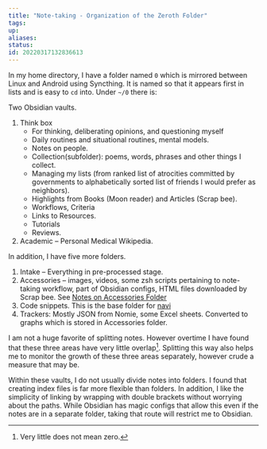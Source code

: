 ```yaml
---
title: "Note-taking - Organization of the Zeroth Folder"
tags:
up:
aliases:
status:
id: 20220317132836613
---
```




In my home directory, I have a folder named `0` which is mirrored between Linux and Android using Syncthing. It is named so that it appears first in lists and is easy to `cd` into. Under `~/0` there is:

Two Obsidian vaults.

1. Think box
   - For thinking, deliberating opinions, and questioning myself
   - Daily routines and situational routines, mental models.
   - Notes on people.
   - Collection(subfolder): poems, words, phrases and other things I collect.
   - Managing my lists (from ranked list of atrocities committed by governments to alphabetically sorted list of friends I would prefer as neighbors).
   - Highlights from Books (Moon reader) and Articles (Scrap bee).
   - Workflows, Criteria
   - Links to Resources.
   - Tutorials
   - Reviews.
2. Academic – Personal Medical Wikipedia.

In addition, I have five more folders.

1. Intake – Everything in pre-processed stage.
2. Accessories – images, videos, some zsh scripts pertaining to note-taking workflow, part of Obsidian configs, HTML files downloaded by Scrap bee. See [Notes on Accessories Folder](notes_on_accessories_folder)
3. Code snippets. This is the base folder for [navi][1]
4. Trackers: Mostly JSON from Nomie, some Excel sheets. Converted to graphs which is stored in Accessories folder.

I am not a huge favorite of splitting notes. However overtime I have found that these three areas have very little overlap[^1]. Splitting this way also helps me to monitor the growth of these three areas separately, however crude a measure that may be.

Within these vaults, I do not usually divide notes into folders. I found that creating index files is far more flexible than folders. In addition, I like the simplicity of linking by wrapping with double brackets without worrying about the paths. While Obsidian has magic configs that allow this even if the notes are in a separate folder, taking that route will restrict me to Obsidian.

[^1]: Very little does not mean zero. 

[1]: https://github.com/denisidoro/navi